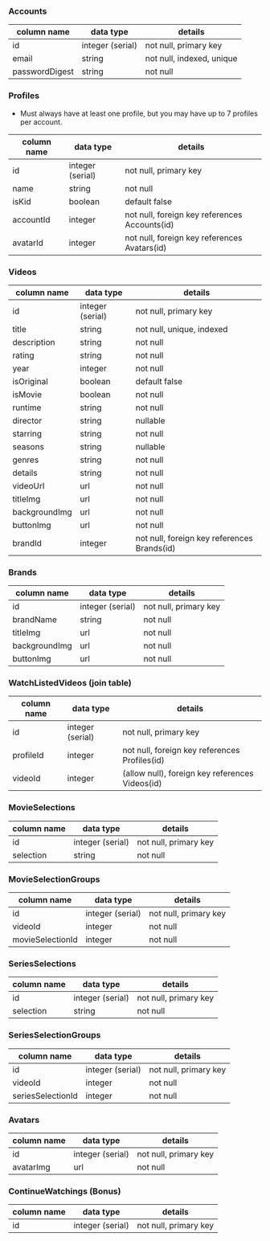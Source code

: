 ### Accounts
column name | data type | details
------------|-----------|--------
id | integer (serial) | not null, primary key
email | string | not null, indexed, unique
passwordDigest | string | not null


### Profiles
- Must always have at least one profile, but you may have up to 7 profiles per account.

column name | data type | details
------------|-----------|--------
id | integer (serial) | not null, primary key
name | string | not null
isKid | boolean | default false
accountId | integer | not null, foreign key references Accounts(id)
avatarId | integer | not null, foreign key references Avatars(id)


### Videos
column name | data type | details
------------|-----------|--------
id | integer (serial) | not null, primary key
title | string | not null, unique, indexed
description | string | not null
rating | string | not null
year | integer | not null
isOriginal | boolean | default false
isMovie | boolean | not null
runtime | string | not null
director | string | nullable
starring | string | not null
seasons | string | nullable
genres | string | not null
details | string | not null
videoUrl | url | not null
titleImg | url | not null
backgroundImg | url | not null
buttonImg | url | not null
brandId | integer | not null, foreign key references Brands(id)


### Brands
column name | data type | details
------------|-----------|--------
id | integer (serial) | not null, primary key
brandName | string | not null
titleImg | url | not null
backgroundImg | url | not null
buttonImg | url | not null


### WatchListedVideos (join table)
column name | data type | details
------------|-----------|--------
id | integer (serial) | not null, primary key
profileId | integer | not null, foreign key references Profiles(id)
videoId | integer |  (allow null), foreign key references Videos(id)


### MovieSelections
column name | data type | details
------------|-----------|--------
id | integer (serial) | not null, primary key
selection | string | not null


### MovieSelectionGroups
column name | data type | details
------------|-----------|--------
id | integer (serial) | not null, primary key
videoId | integer | not null
movieSelectionId | integer | not null


### SeriesSelections
column name | data type | details
------------|-----------|--------
id | integer (serial) | not null, primary key
selection | string | not null


### SeriesSelectionGroups
column name | data type | details
------------|-----------|--------
id | integer (serial) | not null, primary key
videoId | integer | not null
seriesSelectionId | integer | not null


### Avatars
column name | data type | details
------------|-----------|--------
id | integer (serial) | not null, primary key
avatarImg | url | not null


### ContinueWatchings (Bonus)
column name | data type | details
------------|-----------|--------
id | integer (serial) | not null, primary key
